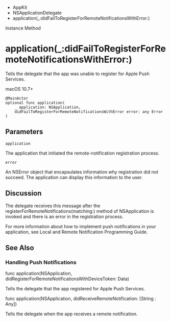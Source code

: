 

- AppKit
- NSApplicationDelegate
-  application(\_:didFailToRegisterForRemoteNotificationsWithError:) 

Instance Method

# application(\_:didFailToRegisterForRemoteNotificationsWithError:)

Tells the delegate that the app was unable to register for Apple Push Services.

macOS 10.7+

``` source
@MainActor
optional func application(
    _ application: NSApplication,
    didFailToRegisterForRemoteNotificationsWithError error: any Error
)
```

## Parameters 

`application`  

The application that initiated the remote-notification registration process.

`error`  

An NSError object that encapsulates information why registration did not succeed. The application can display this information to the user.

## Discussion

The delegate receives this message after the registerForRemoteNotifications(matching:) method of NSApplication is invoked and there is an error in the registration process.

For more information about how to implement push notifications in your application, see Local and Remote Notification Programming Guide.

## See Also

### Handling Push Notifications

func application(NSApplication, didRegisterForRemoteNotificationsWithDeviceToken: Data)

Tells the delegate that the app registered for Apple Push Services.

func application(NSApplication, didReceiveRemoteNotification: [String : Any])

Tells the delegate when the app receives a remote notification.

